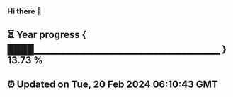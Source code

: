 ### Hi there 👋
⏳ Year progress { ████▁▁▁▁▁▁▁▁▁▁▁▁▁▁▁▁▁▁▁▁▁▁▁▁▁▁ } 13.73 %
---
⏰ Updated on Tue, 20 Feb 2024 06:10:43 GMT
---
